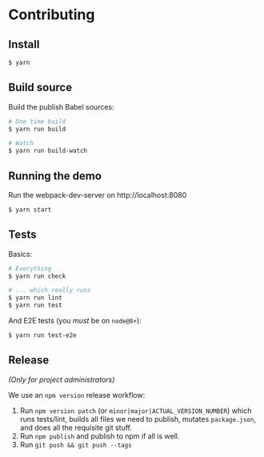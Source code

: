 # Contributing

## Install

```sh
$ yarn
```

## Build source

Build the publish Babel sources:

```sh
# One time build
$ yarn run build

# Watch
$ yarn run build-watch
```

## Running the demo

Run the webpack-dev-server on http://localhost:8080

```sh
$ yarn start
```

## Tests

Basics:

```sh
# Everything
$ yarn run check

# ... which really runs
$ yarn run lint
$ yarn run test
```

And E2E tests (you _must_ be on `node@8+`):

```sh
$ yarn run test-e2e
```

## Release

_(Only for project administrators)_

We use an `npm version` release workflow:

1. Run `npm version patch` (or `minor|major|ACTUAL_VERSION_NUMBER`) which runs
   tests/lint, builds all files we need to publish, mutates `package.json`,
   and does all the requisite git stuff.
2. Run `npm publish` and publish to npm if all is well.
3. Run `git push && git push --tags`
